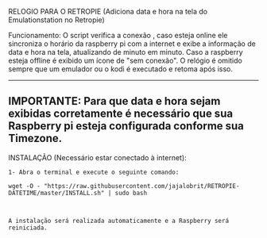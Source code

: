 RELOGIO PARA O RETROPIE
(Adiciona data e hora na tela do Emulationstation no Retropie)



Funcionamento: 
O script verifica a conexão , caso esteja online ele sincroniza o horário da raspberry pi com a internet e exibe a informação de data e hora na tela, atualizando de minuto em minuto. Caso a raspberry esteja offline é exibido um ícone de "sem conexão".
O relógio é omitido sempre que um emulador ou o kodi é executado e retoma após isso.

---------------------------------------------------------------------------------------------------------------------------------
  **IMPORTANTE:** 
 Para que data e hora sejam exibidas corretamente é necessário que sua Raspberry pi esteja configurada conforme sua Timezone.
----------------------------------------------------------------------------------------------------------------------------------


   INSTALAÇÃO (Necessário estar conectado à internet): 

    1- Abra o terminal e execute o seguinte comando:
    
    wget -O - "https://raw.githubusercontent.com/jajalobrit/RETROPIE-DATETIME/master/INSTALL.sh" | sudo bash
    
    
    
    A instalação será realizada automaticamente e a Raspberry será reiniciada.
    
           
